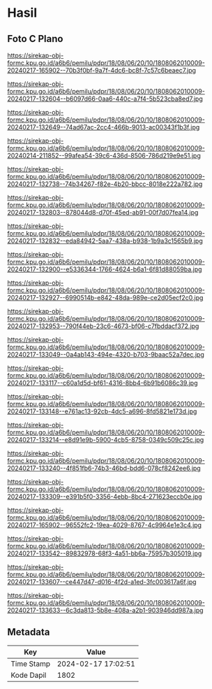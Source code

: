 # Hasil

## Foto C Plano

https://sirekap-obj-formc.kpu.go.id/a6b6/pemilu/pdpr/18/08/06/20/10/1808062010009-20240217-165902--70b3f0bf-9a7f-4dc6-bc8f-7c57c6beaec7.jpg

https://sirekap-obj-formc.kpu.go.id/a6b6/pemilu/pdpr/18/08/06/20/10/1808062010009-20240217-132604--b6097d66-0aa6-440c-a7f4-5b523cba8ed7.jpg

https://sirekap-obj-formc.kpu.go.id/a6b6/pemilu/pdpr/18/08/06/20/10/1808062010009-20240217-132649--74ad67ac-2cc4-466b-9013-ac00343f1b3f.jpg

https://sirekap-obj-formc.kpu.go.id/a6b6/pemilu/pdpr/18/08/06/20/10/1808062010009-20240214-211852--99afea54-39c6-436d-8506-786d219e9e51.jpg

https://sirekap-obj-formc.kpu.go.id/a6b6/pemilu/pdpr/18/08/06/20/10/1808062010009-20240217-132738--74b34267-f82e-4b20-bbcc-8018e222a782.jpg

https://sirekap-obj-formc.kpu.go.id/a6b6/pemilu/pdpr/18/08/06/20/10/1808062010009-20240217-132803--878044d8-d70f-45ed-ab91-00f7d07fea14.jpg

https://sirekap-obj-formc.kpu.go.id/a6b6/pemilu/pdpr/18/08/06/20/10/1808062010009-20240217-132832--eda84942-5aa7-438a-b938-1b9a3c1565b9.jpg

https://sirekap-obj-formc.kpu.go.id/a6b6/pemilu/pdpr/18/08/06/20/10/1808062010009-20240217-132900--e5336344-1766-4624-b6a1-6f81d88059ba.jpg

https://sirekap-obj-formc.kpu.go.id/a6b6/pemilu/pdpr/18/08/06/20/10/1808062010009-20240217-132927--6990514b-e842-48da-989e-ce2d05ecf2c0.jpg

https://sirekap-obj-formc.kpu.go.id/a6b6/pemilu/pdpr/18/08/06/20/10/1808062010009-20240217-132953--790f44eb-23c6-4673-bf06-c7fbddacf372.jpg

https://sirekap-obj-formc.kpu.go.id/a6b6/pemilu/pdpr/18/08/06/20/10/1808062010009-20240217-133049--0a4ab143-494e-4320-b703-9baac52a7dec.jpg

https://sirekap-obj-formc.kpu.go.id/a6b6/pemilu/pdpr/18/08/06/20/10/1808062010009-20240217-133117--c60a1d5d-bf61-4316-8bb4-6b91b6086c39.jpg

https://sirekap-obj-formc.kpu.go.id/a6b6/pemilu/pdpr/18/08/06/20/10/1808062010009-20240217-133148--e761ac13-92cb-4dc5-a696-8fd5821e173d.jpg

https://sirekap-obj-formc.kpu.go.id/a6b6/pemilu/pdpr/18/08/06/20/10/1808062010009-20240217-133214--e8d91e9b-5900-4cb5-8758-0349c509c25c.jpg

https://sirekap-obj-formc.kpu.go.id/a6b6/pemilu/pdpr/18/08/06/20/10/1808062010009-20240217-133240--4f851fb6-74b3-46bd-bdd6-078cf8242ee6.jpg

https://sirekap-obj-formc.kpu.go.id/a6b6/pemilu/pdpr/18/08/06/20/10/1808062010009-20240217-133309--e391b5f0-3356-4ebb-8bc4-271623eccb0e.jpg

https://sirekap-obj-formc.kpu.go.id/a6b6/pemilu/pdpr/18/08/06/20/10/1808062010009-20240217-165902--96552fc2-19ea-4029-8767-4c9964e1e3c4.jpg

https://sirekap-obj-formc.kpu.go.id/a6b6/pemilu/pdpr/18/08/06/20/10/1808062010009-20240217-133542--89832978-68f3-4a51-bb6a-75957b305019.jpg

https://sirekap-obj-formc.kpu.go.id/a6b6/pemilu/pdpr/18/08/06/20/10/1808062010009-20240217-133607--ce447d47-d016-4f2d-a1ed-3fc003617a6f.jpg

https://sirekap-obj-formc.kpu.go.id/a6b6/pemilu/pdpr/18/08/06/20/10/1808062010009-20240217-133633--6c3da813-5b8e-408a-a2b1-903946dd987a.jpg


## Metadata

| Key        | Value               |
| ---------- | ------------------- |
| Time Stamp | 2024-02-17 17:02:51 |
| Kode Dapil | 1802                |



